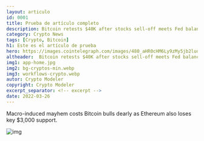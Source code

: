 ```yaml
---
layout: articulo
id: 0001
title: Prueba de artículo completo
description: Bitcoin retests $40K after stocks sell-off meets Fed balance sheet bust
category: Crypto News
tags: [Crypto, Bitcoin]
h1: Este es el artículo de prueba
hero: https://images.cointelegraph.com/images/480_aHR0cHM6Ly9zMy5jb2ludGVsZWdyYXBoLmNvbS91cGxvYWRzLzIwMjItMDQvYTAzZTUzNDQtOGQxOC00NGEwLTgzZWYtZjRmZDg0MzUyYmM4LmpwZw==.jpg
altheader:  Bitcoin retests $40K after stocks sell-off meets Fed balance sheet bust
img1: app-home.jpg
img2: bg-cryptos-min.webp
img3: workflows-crypto.webp
autor: Crypto Modeler
copyright: Crypto Modeler
excerpt_separator: <!-- excerpt -->
date: 2022-03-26
---
```


Macro-induced mayhem costs Bitcoin bulls dearly as Ethereum also loses key $3,000 support.

<!-- excerpt -->

![img](https://images.cointelegraph.com/images/960_aHR0cHM6Ly9zMy5jb2ludGVsZWdyYXBoLmNvbS91cGxvYWRzLzIwMjItMDQvYTAzZTUzNDQtOGQxOC00NGEwLTgzZWYtZjRmZDg0MzUyYmM4LmpwZw==.jpg)